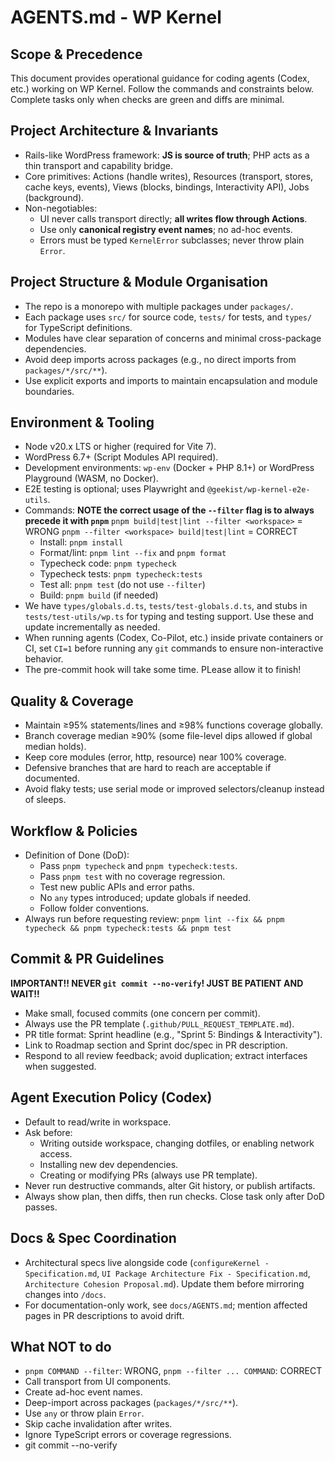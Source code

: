 # AGENTS.md - WP Kernel

## Scope & Precedence

This document provides operational guidance for coding agents (Codex, etc.) working on WP Kernel. Follow the commands and constraints below. Complete tasks only when checks are green and diffs are minimal.

## Project Architecture & Invariants

- Rails-like WordPress framework: **JS is source of truth**; PHP acts as a thin transport and capability bridge.
- Core primitives: Actions (handle writes), Resources (transport, stores, cache keys, events), Views (blocks, bindings, Interactivity API), Jobs (background).
- Non-negotiables:
    - UI never calls transport directly; **all writes flow through Actions**.
    - Use only **canonical registry event names**; no ad-hoc events.
    - Errors must be typed `KernelError` subclasses; never throw plain `Error`.

## Project Structure & Module Organisation

- The repo is a monorepo with multiple packages under `packages/`.
- Each package uses `src/` for source code, `tests/` for tests, and `types/` for TypeScript definitions.
- Modules have clear separation of concerns and minimal cross-package dependencies.
- Avoid deep imports across packages (e.g., no direct imports from `packages/*/src/**`).
- Use explicit exports and imports to maintain encapsulation and module boundaries.

## Environment & Tooling

- Node v20.x LTS or higher (required for Vite 7).
- WordPress 6.7+ (Script Modules API required).
- Development environments: `wp-env` (Docker + PHP 8.1+) or WordPress Playground (WASM, no Docker).
- E2E testing is optional; uses Playwright and `@geekist/wp-kernel-e2e-utils`.
- Commands:
  **NOTE the correct usage of the `--filter` flag is to always precede it with `pnpm`**
  `pnpm build|test|lint --filter <workspace>` = WRONG
  `pnpm --filter <workspace> build|test|lint` = CORRECT
    - Install: `pnpm install`
    - Format/lint: `pnpm lint --fix` and `pnpm format`
    - Typecheck code: `pnpm typecheck`
    - Typecheck tests: `pnpm typecheck:tests`
    - Test all: `pnpm test` (do not use `--filter`)
    - Build: `pnpm build` (if needed)
- We have `types/globals.d.ts`, `tests/test-globals.d.ts`, and stubs in `tests/test-utils/wp.ts` for typing and testing support. Use these and update incrementally as needed.
- When running agents (Codex, Co-Pilot, etc.) inside private containers or CI, set `CI=1` before running any `git` commands to ensure non-interactive behavior.
- The pre-commit hook will take some time. PLease allow it to finish!

## Quality & Coverage

- Maintain ≥95% statements/lines and ≥98% functions coverage globally.
- Branch coverage median ≥90% (some file-level dips allowed if global median holds).
- Keep core modules (error, http, resource) near 100% coverage.
- Defensive branches that are hard to reach are acceptable if documented.
- Avoid flaky tests; use serial mode or improved selectors/cleanup instead of sleeps.

## Workflow & Policies

- Definition of Done (DoD):
    - Pass `pnpm typecheck` and `pnpm typecheck:tests`.
    - Pass `pnpm test` with no coverage regression.
    - Test new public APIs and error paths.
    - No `any` types introduced; update globals if needed.
    - Follow folder conventions.
- Always run before requesting review:
  `pnpm lint --fix && pnpm typecheck && pnpm typecheck:tests && pnpm test`

## Commit & PR Guidelines

**IMPORTANT!! NEVER `git commit --no-verify`! JUST BE PATIENT AND WAIT!!**

- Make small, focused commits (one concern per commit).
- Always use the PR template (`.github/PULL_REQUEST_TEMPLATE.md`).
- PR title format: Sprint headline (e.g., "Sprint 5: Bindings & Interactivity").
- Link to Roadmap section and Sprint doc/spec in PR description.
- Respond to all review feedback; avoid duplication; extract interfaces when suggested.

## Agent Execution Policy (Codex)

- Default to read/write in workspace.
- Ask before:
    - Writing outside workspace, changing dotfiles, or enabling network access.
    - Installing new dev dependencies.
    - Creating or modifying PRs (always use PR template).
- Never run destructive commands, alter Git history, or publish artifacts.
- Always show plan, then diffs, then run checks. Close task only after DoD passes.

## Docs & Spec Coordination

- Architectural specs live alongside code (`configureKernel - Specification.md`, `UI Package Architecture Fix - Specification.md`, `Architecture Cohesion Proposal.md`). Update them before mirroring changes into `/docs`.
- For documentation-only work, see `docs/AGENTS.md`; mention affected pages in PR descriptions to avoid drift.

## What NOT to do

- `pnpm COMMAND --filter`: WRONG, `pnpm --filter ... COMMAND`: CORRECT
- Call transport from UI components.
- Create ad-hoc event names.
- Deep-import across packages (`packages/*/src/**`).
- Use `any` or throw plain `Error`.
- Skip cache invalidation after writes.
- Ignore TypeScript errors or coverage regressions.
- git commit --no-verify
